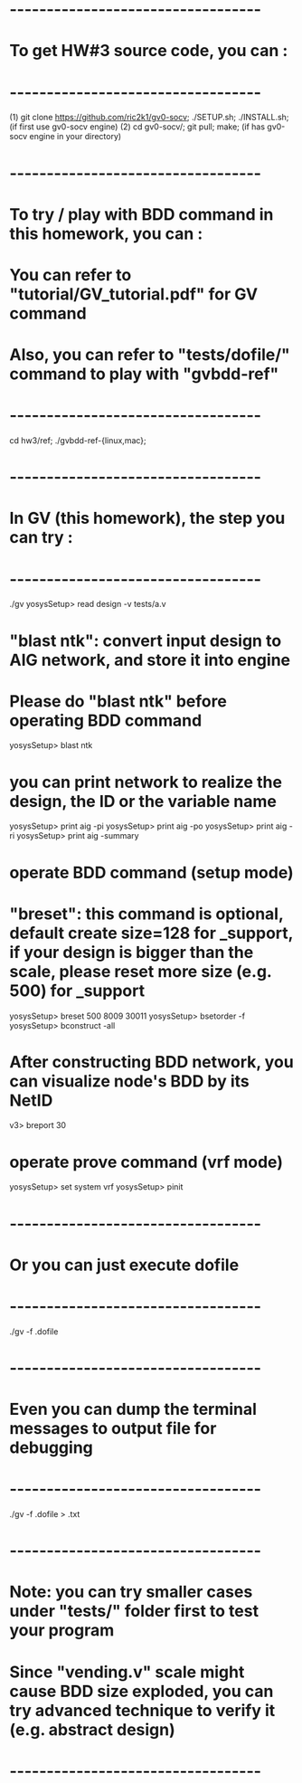 # ----------------------------------
# To get HW#3 source code, you can : 
# ----------------------------------
(1) git clone https://github.com/ric2k1/gv0-socv; ./SETUP.sh; ./INSTALL.sh; (if first use gv0-socv engine) 
(2) cd gv0-socv/; git pull; make; (if has gv0-socv engine in your directory)

# ----------------------------------
# To try / play with BDD command in this homework, you can : 
# You can refer to "tutorial/GV_tutorial.pdf" for GV command
# Also, you can refer to "tests/dofile/" command to play with "gvbdd-ref" 
# ----------------------------------
cd hw3/ref; ./gvbdd-ref-{linux,mac}; 

# ----------------------------------
# In GV (this homework), the step you can try : 
# ----------------------------------
./gv 
yosysSetup> read design -v tests/a.v 
# "blast ntk": convert input design to AIG network, and store it into engine 
# Please do "blast ntk" before operating BDD command
yosysSetup> blast ntk 
# you can print network to realize the design, the ID or the variable name
yosysSetup> print aig -pi 
yosysSetup> print aig -po
yosysSetup> print aig -ri
yosysSetup> print aig -summary
# operate BDD command (setup mode)
# "breset": this command is optional, default create size=128 for _support, if your design is bigger than the scale, please reset more size (e.g. 500) for _support
yosysSetup> breset 500 8009 30011 
yosysSetup> bsetorder -f 
yosysSetup> bconstruct -all 
# After constructing BDD network, you can visualize node's BDD by its NetID
v3> breport 30 
# operate prove command (vrf mode) 
yosysSetup> set system vrf 
yosysSetup> pinit 

# ----------------------------------
# Or you can just execute dofile 
# ----------------------------------
./gv -f <filename>.dofile 

# ----------------------------------
# Even you can dump the terminal messages to output file for debugging 
# ----------------------------------
./gv -f <filename>.dofile > <filename>.txt

# ----------------------------------
# Note: you can try smaller cases under "tests/" folder first to test your program
# Since "vending.v" scale might cause BDD size exploded, you can try advanced technique to verify it (e.g. abstract design) 
# ----------------------------------

